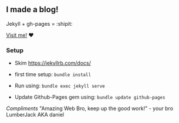 ## I made a blog!

Jekyll + gh-pages = :shipit:

[Visit me!](http://scguo.github.io/) :heart:

### Setup

* Skim https://jekyllrb.com/docs/

* first time setup: `bundle install`

* Run using: `bundle exec jekyll serve`

* Update Github-Pages gem using: `bundle update github-pages`

*Compliments*
"Amazing Web Bro, keep up the good work!" - your bro LumberJack AKA daniel
